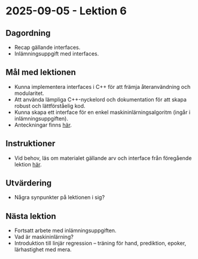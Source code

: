 # 2025-09-05 - Lektion 6

## Dagordning
* Recap gällande interfaces.
* Inlämningsuppgift med interfaces.

## Mål med lektionen
* Kunna implementera interfaces i C++ för att främja återanvändning och modularitet.
* Att använda lämpliga C++-nyckelord och dokumentation för att skapa robust och lättförståelig kod.
* Kunna skapa ett interface för en enkel maskininlärningsalgoritm (ingår i inlämningsuppgiften).
* Anteckningar finns [här](./notes/README.md).

## Instruktioner
* Vid behov, läs om materialet gällande arv och interface från föregående lektion [här](../2025-09-03/README.md).

## Utvärdering
* Några synpunkter på lektionen i sig?

## Nästa lektion
* Fortsatt arbete med inlämningsuppgiften.
* Vad är maskininlärning?
* Introduktion till linjär regression – träning för hand, prediktion, epoker, lärhastighet med mera.
